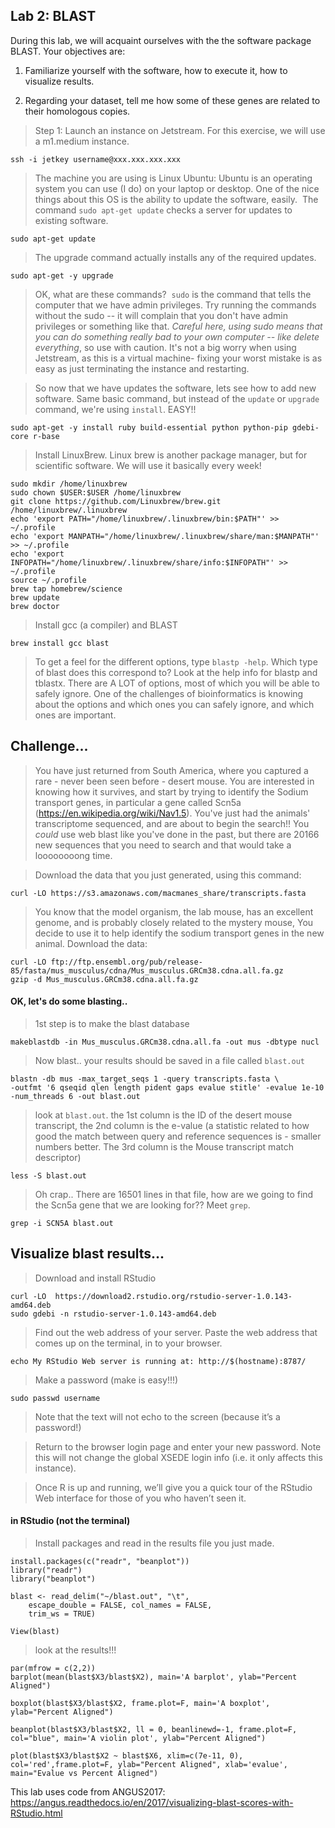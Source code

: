 Lab 2: BLAST
--

During this lab, we will acquaint ourselves with the the software package BLAST. Your objectives are:


1. Familiarize yourself with the software, how to execute it, how to visualize results.

2. Regarding your dataset, tell me how some of these genes are related to their homologous copies.


> Step 1: Launch an instance on Jetstream. For this exercise, we will use a m1.medium instance.

```
ssh -i jetkey username@xxx.xxx.xxx.xxx
```

> The machine you are using is Linux Ubuntu: Ubuntu is an operating system you can use (I do) on your laptop or desktop. One of the nice things about this OS is the ability to update the software, easily.  The command `sudo apt-get update` checks a server for updates to existing software.


```
sudo apt-get update
```

> The upgrade command actually installs any of the required updates.

```
sudo apt-get -y upgrade
```

> OK, what are these commands?  `sudo` is the command that tells the computer that we have admin privileges. Try running the commands without the sudo -- it will complain that you don't have admin privileges or something like that. *Careful here, using sudo means that you can do something really bad to your own computer -- like delete everything*, so use with caution. It's not a big worry when using Jetstream, as this is a virtual machine- fixing your worst mistake is as easy as just terminating the instance and restarting.


> So now that we have updates the software, lets see how to add new software. Same basic command, but instead of the `update` or `upgrade` command, we're using `install`. EASY!!

```
sudo apt-get -y install ruby build-essential python python-pip gdebi-core r-base
```


> Install LinuxBrew. Linux brew is another package manager, but for scientific software. We will use it basically every week!

```
sudo mkdir /home/linuxbrew
sudo chown $USER:$USER /home/linuxbrew
git clone https://github.com/Linuxbrew/brew.git /home/linuxbrew/.linuxbrew
echo 'export PATH="/home/linuxbrew/.linuxbrew/bin:$PATH"' >> ~/.profile
echo 'export MANPATH="/home/linuxbrew/.linuxbrew/share/man:$MANPATH"' >> ~/.profile
echo 'export INFOPATH="/home/linuxbrew/.linuxbrew/share/info:$INFOPATH"' >> ~/.profile
source ~/.profile
brew tap homebrew/science
brew update
brew doctor
```

> Install gcc (a compiler) and BLAST

```
brew install gcc blast
```

> To get a feel for the different options, type `blastp -help`. Which type of blast does this correspond to? Look at the help info for blastp and tblastx. There are A LOT of options, most of which you will be able to safely ignore. One of the challenges of bioinformatics is knowing about the options and which ones you can safely ignore, and which ones are important.


## Challenge...

>You have just returned from South America, where you captured a rare - never been seen before - desert mouse. You are interested in knowing how it survives, and start by trying to identify the Sodium transport genes, in particular a gene called Scn5a (https://en.wikipedia.org/wiki/Nav1.5). You've just had the animals' transcriptome sequenced, and are about to begin the search!! You *could* use web blast like you've done in the past, but there are 20166 new sequences that you need to search and that would take a loooooooong time.

>Download the data that you just generated, using this command:

```
curl -LO https://s3.amazonaws.com/macmanes_share/transcripts.fasta
```

>You know that the model organism, the lab mouse, has an excellent genome, and is probably closely related to the mystery mouse, You decide to use it to help identify the sodium transport genes in the new animal. Download the data:

```
curl -LO ftp://ftp.ensembl.org/pub/release-85/fasta/mus_musculus/cdna/Mus_musculus.GRCm38.cdna.all.fa.gz
gzip -d Mus_musculus.GRCm38.cdna.all.fa.gz
```

#### OK, let's do some blasting..

>1st step is to make the blast database

```
makeblastdb -in Mus_musculus.GRCm38.cdna.all.fa -out mus -dbtype nucl
```

>Now blast.. your results should be saved in a file called `blast.out`

```
blastn -db mus -max_target_seqs 1 -query transcripts.fasta \
-outfmt '6 qseqid qlen length pident gaps evalue stitle' -evalue 1e-10 -num_threads 6 -out blast.out
```


>look at `blast.out`. the 1st column is the ID of the desert mouse transcript, the 2nd column is the e-value (a statistic related to how good the match between query and reference sequences is - smaller numbers better. The 3rd column is the Mouse transcript match descriptor)

```
less -S blast.out
```

>Oh crap.. There are 16501 lines in that file, how are we going to find the Scn5a gene that we are looking for?? Meet `grep`.

```
grep -i SCN5A blast.out
```

## Visualize blast results...

> Download and install RStudio

```
curl -LO  https://download2.rstudio.org/rstudio-server-1.0.143-amd64.deb
sudo gdebi -n rstudio-server-1.0.143-amd64.deb
```

> Find out the web address of your server. Paste the web address that comes up on the terminal, in to your browser.

```
echo My RStudio Web server is running at: http://$(hostname):8787/
```

> Make a password (make is easy!!!)

```
sudo passwd username
```

>Note that the text will not echo to the screen (because it’s a password!)

>Return to the browser login page and enter your new password. Note this will not change the global XSEDE login info (i.e. it only affects this instance).

>Once R is up and running, we’ll give you a quick tour of the RStudio Web interface for those of you who haven’t seen it.


#### in RStudio (not the terminal)

>Install packages and read in the results file you just made.

```
install.packages(c("readr", "beanplot"))
library("readr")
library("beanplot")

blast <- read_delim("~/blast.out", "\t",
    escape_double = FALSE, col_names = FALSE,
    trim_ws = TRUE)

View(blast)

```

> look at the results!!!

```
par(mfrow = c(2,2))
barplot(mean(blast$X3/blast$X2), main='A barplot', ylab="Percent Aligned")

boxplot(blast$X3/blast$X2, frame.plot=F, main='A boxplot', ylab="Percent Aligned")

beanplot(blast$X3/blast$X2, ll = 0, beanlinewd=-1, frame.plot=F, col="blue", main='A violin plot', ylab="Percent Aligned")

plot(blast$X3/blast$X2 ~ blast$X6, xlim=c(7e-11, 0), col='red',frame.plot=F, ylab="Percent Aligned", xlab='evalue', main="Evalue vs Percent Aligned")

```


This lab uses code from ANGUS2017: https://angus.readthedocs.io/en/2017/visualizing-blast-scores-with-RStudio.html 
